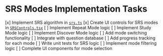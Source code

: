 # SRS Modes Implementation Tasks

[x] Implement SRS algorithm in [`srs.ts`](src/lib/srs.ts)
[x] Create UI controls for SRS modes in [`SRSControls.tsx`](src/components/SRSControls.tsx)
[ ] Implement Repeat Mode logic
[ ] Implement Study Mode logic
[ ] Implement Discover Mode logic
[ ] Add mode switching functionality
[ ] Integrate with question database
[ ] Add progress tracking for each mode
[ ] Write unit tests for SRS logic
[ ] Implement mode filtering logic
[ ] Complete UI components for mode selection